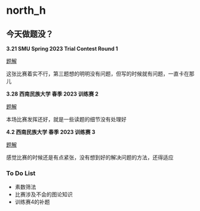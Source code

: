 # north_h

## 今天做题没？

**3.21 SMU Spring 2023 Trial Contest Round 1**

[题解](https://blog.nowcoder.net/n/27a23a05a5094a47bf1c8b108ee15ee9)

这张比赛着实不行，第三题想的明明没有问题，但写的时候就有问题，一直卡在那儿

**3.28 西南民族大学 春季 2023 训练赛 2**

[题解](https://blog.nowcoder.net/n/77ec028264634b84ad3bbc7c035e72fa)

本场比赛发挥还好，就是一些读题的细节没有处理好

**4.2 西南民族大学 春季 2023 训练赛 3**

[题解](https://blog.nowcoder.net/n/d327851ab58f4452899286d3259d09a8)

感觉比赛的时候还是有点紧张，没有想到好的解决问题的方法，还得适应


### To Do List
  - 素数筛法
  - 比赛涉及不会的图论知识
  - 训练赛4的补题

